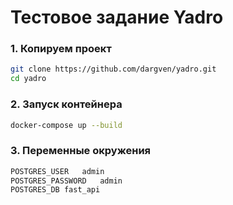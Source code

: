 # Тестовое задание Yadro

### 1. Копируем проект
```bash
git clone https://github.com/dargven/yadro.git
cd yadro

```
### 2. Запуск контейнера
```bash
docker-compose up --build
```

### 3. Переменные окружения

```bash
POSTGRES_USER	admin
POSTGRES_PASSWORD	admin
POSTGRES_DB	fast_api
```


